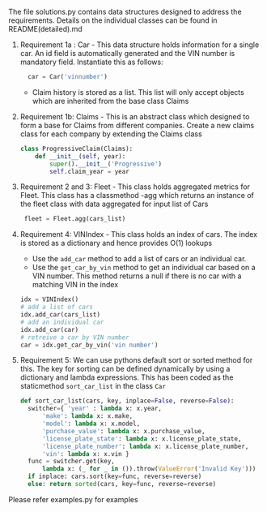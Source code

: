 
The file solutions.py contains data structures designed to address the requirements. Details on the individual classes can be found in README(detailed).md

1. Requirement 1a : Car - This data structure holds information for a single car. An id field is automatically generated and the VIN number is mandatory field. Instantiate this as follows:
	``` python
	  car = Car('vinnumber')
	```
	- Claim history is stored as a list. This list will only accept objects which are inherited from the base class Claims
2. Requirement 1b: Claims - This is an abstract class which designed to form a base for Claims from different companies. Create a new claims class for each company by extending the Claims class
	```python
	class ProgressiveClaim(Claims):
	    def __init__(self, year):
	        super().__init__('Progressive')
	        self.claim_year = year
	```

3. Requirement 2 and 3: Fleet - This class holds aggregated metrics for Fleet. This class has a classmethod -agg which returns an instance of the fleet class with data aggregated for input list of Cars
	``` python
	 fleet = Fleet.agg(cars_list)
	```
4. Requirement 4: VINIndex - This class holds an index of cars. The index is stored as a dictionary and hence provides O(1) lookups
	- Use the `add_car` method to add a list of cars or an individual car.
	- Use the `get_car_by_vin` method to get an individual car based on a VIN number. This method returns a null if there is no car with a matching VIN in the index
	``` python
	idx = VINIndex()
	# add a list of cars
	idx.add_car(cars_list)
	# add an individual car
	idx.add_car(car)
	# retreive a car by VIN number
	car = idx.get_car_by_vin('vin number')
	```
5. Requirement 5: We can use pythons default sort or sorted method for this. The key for sorting can be defined dynamically by using a dictionary and lambda expressions. This has been coded as the staticmethod `sort_car_list` in the class `Car`
	``` python
	def sort_car_list(cars, key, inplace=False, reverse=False):
      switcher={ 'year' : lambda x: x.year,
          'make': lambda x: x.make,
          'model': lambda x: x.model,
          'purchase_value': lambda x: x.purchase_value,
          'license_plate_state': lambda x: x.license_plate_state,
          'license_plate_number': lambda x: x.license_plate_number,
          'vin': lambda x: x.vin }
      func = switcher.get(key,
          lambda x: (_ for _ in ()).throw(ValueError('Invalid Key')))
      if inplace: cars.sort(key=func, reverse=reverse)
      else: return sorted(cars, key=func, reverse=reverse)
	  ```

Please refer examples.py for examples
